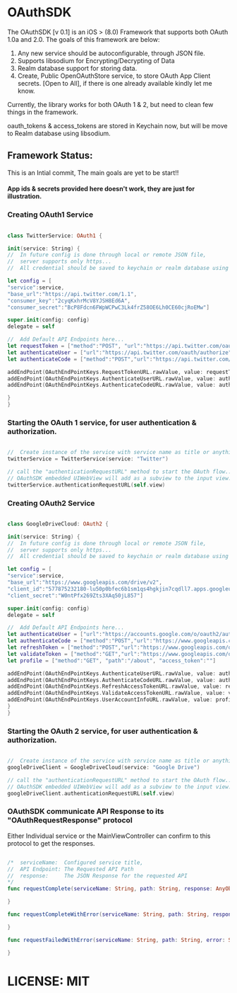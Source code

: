# OAuthSDK 

The OAuthSDK [v 0.1] is an iOS > (8.0) Framework that supports both OAuth 1.0a and 2.0. The goals of this framework are below:

1. Any new service should be autoconfigurable, through JSON file.
2. Supports libsodium for Encrypting/Decrypting of Data
3. Realm database support for storing data.
4. Create, Public OpenOAuthStore service, to store OAuth App Client secrets. [Open to All], 
if there is one already available kindly let me know.

Currently, the library works for both OAuth 1 & 2, but need to clean few things in the framework.

oauth_tokens & access_tokens are stored in Keychain now, but will be move to Realm database using libsodium.

## Framework Status:
This is an Intial commit, The main goals are yet to be  start!!

#### App ids & secrets provided here doesn't work, they are just for illustration.

### Creating OAuth1 Service

```swift

class TwitterService: OAuth1 {

init(service: String) {
//  In future config is done through local or remote JSON file, 
//  server supports only https...
//  All credential should be saved to keychain or realm database using libsodium.

let config = [
"service":service,
"base_url":"https://api.twitter.com/1.1",
"consumer_key":"2cyqKxhrMcV8YJSH8Ed6A",
"consumer_secret":"BcP8Fdcn6FWpWCPwC3Lk4frZ58OE6Lh0CE60cjRoEMw"]

super.init(config: config)
delegate = self

//  Add Default API Endpoints here...
let requestToken = ["method":"POST", "url":"https://api.twitter.com/oauth/request_token", "format":"&=", "oauth_callback":"https://127.0.0.1:9000/oauth1/twitter/"]
let authenticateUser = ["url":"https://api.twitter.com/oauth/authorize"]
let authenticateCode = ["method":"POST","url":"https://api.twitter.com/oauth/access_token", "format":"&="]

addEndPoint(OAuthEndPointKeys.RequestTokenURL.rawValue, value: requestToken)
addEndPoint(OAuthEndPointKeys.AuthenticateUserURL.rawValue, value: authenticateUser)
addEndPoint(OAuthEndPointKeys.AuthenticateCodeURL.rawValue, value: authenticateCode)

}
}

```

### Starting the OAuth 1 service, for user authentication & authorization.

```swift

//  Create instance of the service with service name as title or anything..
twitterService = TwitterService(service: "Twitter")

// call the "authenticationRequestURL" method to start the OAuth flow..
// OAuthSDK embedded UIWebView will add as a subview to the input view. 
twitterService.authenticationRequestURL(self.view)


```

### Creating OAuth2 Service

```swift

class GoogleDriveCloud: OAuth2 {

init(service: String) {
//  In future config is done through local or remote JSON file, 
//  server supports only https...
//  All credential should be saved to keychain or realm database using libsodium.

let config = [
"service":service,
"base_url":"https://www.googleapis.com/drive/v2",
"client_id":"577875232180-lu50p0bfec6b1sm1qs4hgkjin7cqdll7.apps.googleusercontent.com",
"client_secret":"W0ntPfx269Zts3XAq50jL857"]

super.init(config: config)
delegate = self

//  Add Default API Endpoints here...
let authenticateUser = ["url":"https://accounts.google.com/o/oauth2/auth", "scope": "https://www.googleapis.com/auth/drive", "redirect_uri": "http://localhost/google/drive", "response_type": "code", "client_id":""]
let authenticateCode = ["method":"POST","url":"https://www.googleapis.com/oauth2/v3/token","code":"","client_id":"","client_secret":"","redirect_uri":"http://localhost/google/drive","grant_type":"authorization_code"]
let refreshToken = ["method":"POST","url":"https://www.googleapis.com/oauth2/v3/token","client_id":"","client_secret":"","refresh_token":"","grant_type":"refresh_token"]
let validateToken = ["method":"GET","url":"https://www.googleapis.com/oauth2/v1/tokeninfo","access_token":""]
let profile = ["method":"GET", "path":"/about", "access_token":""]

addEndPoint(OAuthEndPointKeys.AuthenticateUserURL.rawValue, value: authenticateUser)
addEndPoint(OAuthEndPointKeys.AuthenticateCodeURL.rawValue, value: authenticateCode)
addEndPoint(OAuthEndPointKeys.RefreshAccessTokenURL.rawValue, value: refreshToken)
addEndPoint(OAuthEndPointKeys.ValidateAccessTokenURL.rawValue, value: validateToken)
addEndPoint(OAuthEndPointKeys.UserAccountInfoURL.rawValue, value: profile)
}
}

```

### Starting the OAuth 2 service, for user authentication & authorization.

```swift

//  Create instance of the service with service name as title or anything..
googleDriveClient = GoogleDriveCloud(service: "Google Drive")

// call the "authenticationRequestURL" method to start the OAuth flow..
// OAuthSDK embedded UIWebView will add as a subview to the input view. 
googleDriveClient.authenticationRequestURL(self.view)

```

### OAuthSDK communicate API Response to its "OAuthRequestResponse" protocol
Either Individual service or the MainViewController can confirm to this protocol to get the responses.

```swift

/*  serviceName:  Configured service title,
//  API Endpoint: The Requested API Path
//  response:     The JSON Response for the requested API
*/
func requestComplete(serviceName: String, path: String, response: AnyObject) {

}

func requestCompleteWithError(serviceName: String, path: String, response: String) {

}

func requestFailedWithError(serviceName: String, path: String, error: String) {

}

```

# LICENSE: 	MIT